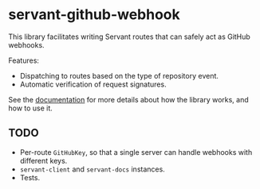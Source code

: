 servant-github-webhook
======================

This library facilitates writing Servant routes that can safely act as GitHub
webhooks.

Features:

  * Dispatching to routes based on the type of repository event.
  * Automatic verification of request signatures.

See the
[documentation](https://hackage.haskell.org/package/servant-github-webhook-0.1.0.0/docs/Servant/GitHub/Webhook.html)
for more details about how the library works, and how to use it.

TODO
-----

  * Per-route `GitHubKey`, so that a single server can handle webhooks with
    different keys.
  * `servant-client` and `servant-docs` instances.
  * Tests.
